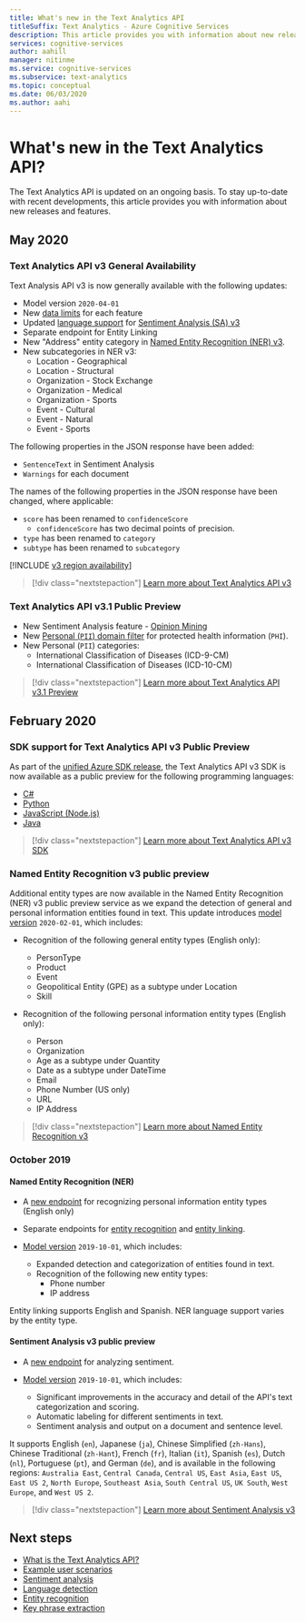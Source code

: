 ```yaml
---
title: What's new in the Text Analytics API
titleSuffix: Text Analytics - Azure Cognitive Services
description: This article provides you with information about new releases and features for the Azure Cognitive Services Text Analytics.
services: cognitive-services
author: aahill
manager: nitinme
ms.service: cognitive-services
ms.subservice: text-analytics
ms.topic: conceptual
ms.date: 06/03/2020
ms.author: aahi
---
```


# What's new in the Text Analytics API?

The Text Analytics API is updated on an ongoing basis. To stay up-to-date with recent developments, this article provides you with information about new releases and features.

## May 2020

### Text Analytics API v3 General Availability

Text Analysis API v3 is now generally available with the following updates:

* Model version `2020-04-01`
* New [data limits](concepts/data-limits.md) for each feature
* Updated [language support](language-support.md) for [Sentiment Analysis (SA) v3](how-tos/text-analytics-how-to-sentiment-analysis.md)
* Separate endpoint for Entity Linking 
* New "Address" entity category in [Named Entity Recognition (NER) v3](how-tos/text-analytics-how-to-entity-linking.md).
* New subcategories in NER v3:
   * Location - Geographical
   * Location - Structural
   * Organization - Stock Exchange
   * Organization - Medical
   * Organization - Sports
   * Event - Cultural
   * Event - Natural
   * Event - Sports

The following properties in the JSON response have been added:
   * `SentenceText` in Sentiment Analysis
   * `Warnings` for each document 

The names of the following properties in the JSON response have been changed, where applicable:

* `score` has been renamed to `confidenceScore`
    * `confidenceScore` has two decimal points of precision. 
* `type` has been renamed to `category`
* `subtype` has been renamed to `subcategory`

[!INCLUDE [v3 region availability](includes/v3-region-availability.md)]

> [!div class="nextstepaction"]
> [Learn more about Text Analytics API v3](https://westus2.dev.cognitive.microsoft.com/docs/services/TextAnalytics-v3-0/operations/Languages)

### Text Analytics API v3.1 Public Preview
   * New Sentiment Analysis feature - [Opinion Mining](how-tos/text-analytics-how-to-sentiment-analysis.md#opinion-mining)
   * New [Personal (`PII`) domain filter](how-tos/text-analytics-how-to-entity-linking.md#named-entity-recognition-versions-and-features) for protected health information (`PHI`).
   * New Personal (`PII`) categories:
      * International Classification of Diseases (ICD-9-CM)
      * International Classification of Diseases (ICD-10-CM)

> [!div class="nextstepaction"]
> [Learn more about Text Analytics API v3.1 Preview](https://westcentralus.dev.cognitive.microsoft.com/docs/services/TextAnalytics-v3-1-preview-1/operations/Languages)

## February 2020

### SDK support for Text Analytics API v3 Public Preview

As part of the [unified Azure SDK release](https://techcommunity.microsoft.com/t5/azure-sdk/january-2020-unified-azure-sdk-release/ba-p/1097290), the Text Analytics API v3 SDK is now available as a public preview for the following programming languages:
   * [C#](https://docs.microsoft.com/azure/cognitive-services/text-analytics/quickstarts/text-analytics-sdk?tabs=version-3&pivots=programming-language-csharp)
   * [Python](https://docs.microsoft.com/azure/cognitive-services/text-analytics/quickstarts/text-analytics-sdk?tabs=version-3&pivots=programming-language-python)
   * [JavaScript (Node.js)](https://docs.microsoft.com/azure/cognitive-services/text-analytics/quickstarts/text-analytics-sdk?tabs=version-3&pivots=programming-language-javascript)
   * [Java](https://docs.microsoft.com/azure/cognitive-services/text-analytics/quickstarts/text-analytics-sdk?tabs=version-3&pivots=programming-language-java)
   
   > [!div class="nextstepaction"]
> [Learn more about Text Analytics API v3 SDK](https://docs.microsoft.com/azure/cognitive-services/text-analytics/quickstarts/text-analytics-sdk?tabs=version-3)

### Named Entity Recognition v3 public preview

Additional entity types are now available in the Named Entity Recognition (NER) v3 public preview service as we expand the detection of general and personal information entities found in text. This update introduces [model version](concepts/model-versioning.md) `2020-02-01`, which includes:

* Recognition of the following general entity types (English only):
    * PersonType
    * Product
    * Event
    * Geopolitical Entity (GPE) as a subtype under Location
    * Skill

* Recognition of the following personal information entity types (English only):
    * Person
    * Organization
    * Age as a subtype under Quantity
    * Date as a subtype under DateTime
    * Email 
    * Phone Number (US only)
    * URL
    * IP Address

> [!div class="nextstepaction"]
> [Learn more about Named Entity Recognition v3](how-tos/text-analytics-how-to-entity-linking.md#named-entity-recognition-versions-and-features)

### October 2019

#### Named Entity Recognition (NER)

* A [new endpoint](https://westus.dev.cognitive.microsoft.com/docs/services/TextAnalytics-v3-0-Preview-1/operations/EntitiesRecognitionPii) for recognizing personal information entity types (English only)

* Separate endpoints for [entity recognition](https://westus.dev.cognitive.microsoft.com/docs/services/TextAnalytics-v3-0-Preview-1/operations/EntitiesRecognitionGeneral) and [entity linking](https://westus.dev.cognitive.microsoft.com/docs/services/TextAnalytics-v3-0-Preview-1/operations/EntitiesLinking).

* [Model version](concepts/model-versioning.md) `2019-10-01`, which includes:
    * Expanded detection and categorization of entities found in text. 
    * Recognition of the following new entity types:
        * Phone number
        * IP address

Entity linking supports English and Spanish. NER language support varies by the entity type.

#### Sentiment Analysis v3 public preview

* A [new endpoint](https://westus.dev.cognitive.microsoft.com/docs/services/TextAnalytics-v3-0-Preview-1/operations/Sentiment) for analyzing sentiment.
* [Model version](concepts/model-versioning.md) `2019-10-01`, which includes:

    * Significant improvements in the accuracy and detail of the API's text categorization and scoring.
    * Automatic labeling for different sentiments in text.
    * Sentiment analysis and output on a document and sentence level. 

It supports English (`en`), Japanese (`ja`), Chinese Simplified (`zh-Hans`),  Chinese Traditional (`zh-Hant`), French (`fr`), Italian (`it`), Spanish (`es`), Dutch (`nl`), Portuguese (`pt`), and German (`de`), and is available in the following regions: `Australia East`, `Central Canada`, `Central US`, `East Asia`, `East US`, `East US 2`, `North Europe`, `Southeast Asia`, `South Central US`, `UK South`, `West Europe`, and `West US 2`. 

> [!div class="nextstepaction"]
> [Learn more about Sentiment Analysis v3](how-tos/text-analytics-how-to-sentiment-analysis.md#sentiment-analysis-versions-and-features)

## Next steps

* [What is the Text Analytics API?](overview.md)  
* [Example user scenarios](text-analytics-user-scenarios.md)
* [Sentiment analysis](how-tos/text-analytics-how-to-sentiment-analysis.md)
* [Language detection](how-tos/text-analytics-how-to-language-detection.md)
* [Entity recognition](how-tos/text-analytics-how-to-entity-linking.md)
* [Key phrase extraction](how-tos/text-analytics-how-to-keyword-extraction.md)
